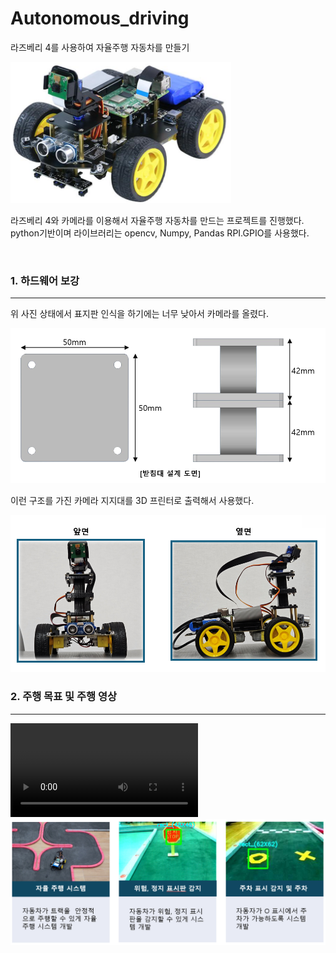 # Autonomous_driving

라즈베리 4를 사용하여 자율주행 자동차를 만들기

<img src = "./image/image1.png" width = "70%">    

<p></p>

라즈베리 4와 카메라를 이용해서 자율주행 자동차를 만드는 프로젝트를 진행했다. python기반이며 라이브러리는 opencv, Numpy, Pandas RPI.GPIO를 사용했다. 

<br>

### 1. 하드웨어 보강
---
위 사진 상태에서 표지판 인식을 하기에는 너무 낮아서 카메라를 올렸다.

<img src = "./image/image3.png">  

이런 구조를 가진 카메라 지지대를 3D 프린터로 출력해서 사용했다. 

<p></p>

<img src = "./image/image2.png">  

<br>

### 2. 주행 목표 및 주행 영상
---

<video src="https://github.com/Oh-Taegyun/Autonomous_driving/blob/main/%EC%98%81%EC%83%81/%EC%A3%BC%ED%96%89%20%EC%98%81%EC%83%81.mp4" controls autoplay loop></video>
<img src = "./image/image4.png">  

<br>

